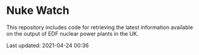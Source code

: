 # Nuke Watch

This repository includes code for retrieving the latest information available on the output of EDF nuclear power plants in the UK.

Last updated: 2021-04-24 00:36